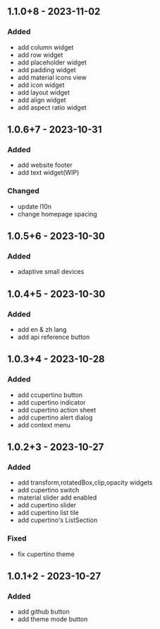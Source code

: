 ## 1.1.0+8 - 2023-11-02
### Added
- add column widget
- add row widget
- add placeholder widget
- add padding widget
- add material icons view
- add icon widget
- add layout widget
- add align widget
- add aspect ratio widget

## 1.0.6+7 - 2023-10-31
### Added
- add website footer
- add text widget(WIP)

### Changed
- update l10n
- change homepage spacing

## 1.0.5+6 - 2023-10-30
### Added
- adaptive small devices

## 1.0.4+5 - 2023-10-30
### Added
- add en & zh lang
- add api reference button

## 1.0.3+4 - 2023-10-28
### Added
- add ccupertino button
- add cupertino indicator
- add cupertino action sheet
- add cupertino alert dialog
- add context menu

## 1.0.2+3 - 2023-10-27
### Added
- add transform,rotatedBox,clip,opacity widgets
- add cupertino switch
- material slider add enabled
- add cupertino slider
- add cupertino list tile
- add cupertino's ListSection

### Fixed
- fix cupertino theme

## 1.0.1+2 - 2023-10-27
### Added
- add github button
- add theme mode button